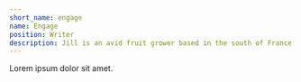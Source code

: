 ```yaml
---
short_name: engage
name: Engage
position: Writer
description: Jill is an avid fruit grower based in the south of France.
---
```

Lorem ipsum dolor sit amet.